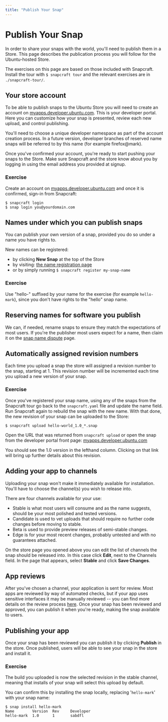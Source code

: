 ```yaml
---
title: "Publish Your Snap"
---
```


# Publish Your Snap

In order to share your snaps with the world, you'll need to publish them in a Store. This page describes the publication process you will follow for the Ubuntu-hosted Store.

The exercises on this page are based on those included with Snapcraft. Install the tour with `$ snapcraft tour` and the relevant exercises are in `./snapcraft-tour/`.

## Your store account

To be able to publish snaps to the Ubuntu Store you will need to create an account
on [myapps.developer.ubuntu.com](https://myapps.developer.ubuntu.com/). This is your developer portal. Here you can customize how your snap is presented, review each new upload, and control publishing.

You'll need to choose a unique developer namespace as part of the account creation process. In a future version, developer branches of reserved name snaps will be referred to by this name (for example firefox@mark).

Once you've confirmed your account, you're ready to start pushing your snaps to the Store. Make sure Snapcraft and the store know about you by logging in using the email address you provided at signup.

### Exercise

Create an account on [myapps.developer.ubuntu.com](https://myapps.developer.ubuntu.com/) and once it is confirmed, sign-in from Snapcraft:
 
    $ snapcraft login
    $ snap login you@yourdomain.com

## Names under which you can publish snaps

You can publish your own version of a snap, provided you do so under a name you have rights to.

New names can be registered:

* by clicking **New Snap** at the top of the Store
* by visiting: [the name registration page](https://myapps.developer.ubuntu.com/dev/click-apps/register-name/)
* or by simply running `$ snapcraft register my-snap-name`

### Exercise

Use "hello-" suffixed by your name for the exercise (for example `hello-mark`), since you don't have rights to the "hello" snap name.

## Reserving names for software you publish

We can, if needed, rename snaps to ensure they match the expectations of most users. If you're the publisher most users expect for a name, then claim it on the [snap name dispute](https://myapps.developer.ubuntu.com/dev/click-apps/register-name-dispute/) page.

## Automatically assigned revision numbers

Each time you upload a snap the store will assigned a revision number to the snap, starting at 1. This revision number will be incremented each time you upload a new version of your snap.

### Exercise

Once you've registered your snap name, using any of the snaps from the Snapcraft tour go back to the `snapcraft.yaml` file and update the name field. Run Snapcraft again to rebuild the snap with the new name. With that done, the new revision of your snap can be uploaded to the Store:

    $ snapcraft upload hello-world_1.0_*.snap

Open the URL that was returned from `snapcraft upload` or open the snap from the developer portal front page: [myapps.developer.ubuntu.com](https://myapps.developer.ubuntu.com)

You should see the 1.0 version in the lefthand column. Clicking on that link will bring up further details about this revision. 

## Adding your app to channels

Uploading your snap won't make it immediately available for installation. You'll have to choose the channel(s) you wish to release into.

There are four channels available for your use:

*   Stable is what most users will consume and as the name suggests, should be your most polished and tested versions.
*   Candidate is used to vet uploads that should require no further code changes before moving to stable.
*   Beta is used to provide preview releases of semi-stable changes.
*   Edge is for your most recent changes, probably untested and with no guarantees attached.

On the store page you opened above you can edit the list of channels the snap should be released into. In this case click **Edit**, next to the Channels field. In the page that appears, select **Stable** and click **Save Changes**.

## App reviews

After you've chosen a channel, your application is sent for review. Most apps are reviewed by way of automated checks, but if your app uses sensitive interfaces it may be manually reviewed -- you can find more details on the review process [here](https://developer.ubuntu.com/en/publish/application-states/). Once your snap has been reviewed and approved, you can publish it when you're ready, making the snap available to users.

## Publishing your app

Once your snap has been reviewed you can publish it by clicking **Publish** in the store. Once published, users will be able to see your snap in the store and install it.

### Exercise

The build you uploaded is now the selected revision in the stable channel, meaning that installs of your snap will select this upload by default.

You can confirm this by installing the snap locally, replacing '`hello-mark`' with your snap name:

    $ snap install hello-mark
    Name        Version  Rev     Developer
    hello-mark  1.0      1       sabdfl
